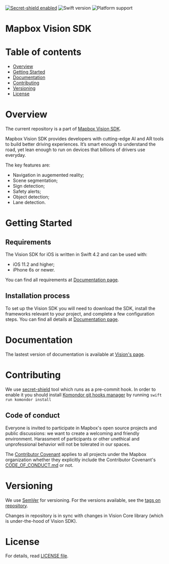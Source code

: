 [![Secret-shield enabled](https://github.com/mapbox/secret-shield/blob/assets/secret-shield-enabled-badge.svg)](https://github.com/mapbox/secret-shield/blob/master/docs/enabledBadge.md)
![Swift version](https://img.shields.io/static/v1.svg?label=Swift&message=4.2&color=orange)
![Platform support](https://img.shields.io/static/v1.svg?label=iOS&message=%3E=%2011.2&color=brightgreen)

# Mapbox Vision SDK

# Table of contents

- [Overview](#overview)
- [Getting Started](#getting-started)
- [Documentation](#documentation)
- [Contributing](#contributing)
- [Versioning](#versioning)
- [License](#license)

# Overview

The current repository is a part of [Mapbox Vision SDK](https://vision.mapbox.com).

Mapbox Vision SDK provides developers with cutting-edge AI and AR tools to build better driving experiences. It’s smart enough to understand the road, yet lean enough to run on devices that billions of drivers use everyday.

The key features are:
- Navigation in augemented reality;
- Scene segmentation;
- Sign detection;
- Safety alerts;
- Object detection;
- Lane detection.

# Getting Started

## Requirements

The Vision SDK for iOS is written in Swift 4.2 and can be used with:
  - iOS 11.2 and higher;
  - iPhone 6s or newer.
  
You can find all requirements at [Documentation page](https://docs.mapbox.com/ios/vision/overview/#requirements).

## Installation process

To set up the Vision SDK you will need to download the SDK, install the frameworks relevant to your project, and complete a few configuration steps. You can find all details at [Documentation page](https://docs.mapbox.com/ios/vision/overview/#getting-started).

# Documentation

The lastest version of documentation is available at [Vision's page](https://docs.mapbox.com/ios/vision).

# Contributing

We use [secret-shield](https://github.com/mapbox/secret-shield) tool which runs as a pre-commit hook. In order to enable it you should install [Komondor git hooks manager](https://github.com/shibapm/Komondor) by running `swift run komondor install`

## Code of conduct

Everyone is invited to participate in Mapbox's open source projects and public discussions: we want to create a welcoming and friendly environment. Harassment of participants or other unethical and unprofessional behavior will not be tolerated in our spaces.

The [Contributor Covenant](https://www.contributor-covenant.org) applies to all projects under the Mapbox organization whether they explicitly include the Contributor Covenant's [CODE_OF_CONDUCT.md](https://www.contributor-covenant.org/version/1/4/code-of-conduct.html) or not.

# Versioning

We use [SemVer](http://semver.org/) for versioning. For the versions available, see the [tags on repository](https://github.com/mapbox/mapbox-vision-ios/tags).

Changes in repository is in sync with changes in Vision Core library (which is under-the-hood of Vision SDK).

# License

For details, read [LICENSE file](LICENSE.md).
